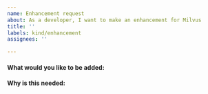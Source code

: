 ```yaml
---
name: Enhancement request
about: As a developer, I want to make an enhancement for Milvus
title: ''
labels: kind/enhancement
assignees: ''

---
```


<!-- Please state your issue using the following template and, most importantly, in English. -->
#### What would you like to be added:

#### Why is this needed:

